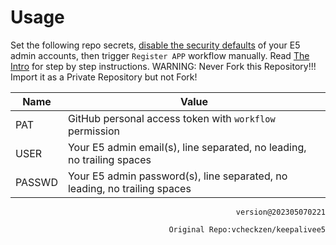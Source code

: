 # Usage

Set the following repo secrets, [disable the security defaults](https://learn.microsoft.com/zh-cn/entra/fundamentals/security-defaults#disabling-security-defaults) of your E5 admin accounts, then trigger `Register APP` workflow manually. Read [The Intro](https://logi.im/script/permanently-keeping-an-office-e5-account.html) for step by step instructions. 
WARNING: Never Fork this Repository!!! Import it as a Private Repository but not Fork!

| Name   | Value                                                             |
| ------ | ----------------------------------------------------------------- |
| PAT    | GitHub personal access token with `workflow` permission           |
| USER   | Your E5 admin email(s), line separated, no leading, no trailing spaces    |
| PASSWD | Your E5 admin password(s), line separated, no leading, no trailing spaces |

<p align="right"><code>version@202305070221</code></p>
<p align="right"><code>Original Repo:vcheckzen/keepalivee5</code></p>
